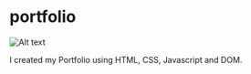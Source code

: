 # portfolio
![Alt text](<Portfolio Wireframe.jpg>)

<p> I created my Portfolio using HTML, CSS, Javascript and DOM.</p>
